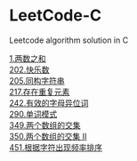 # LeetCode-C
Leetcode algorithm solution in  C

[1.两数之和](https://messi1002.top/2019/03/22/LeetCode-1-%E4%B8%A4%E6%95%B0%E4%B9%8B%E5%92%8C%EF%BC%88Easy%EF%BC%89C%E8%AF%AD%E8%A8%80%E9%A2%98%E8%A7%A3/)<br/>
[202.快乐数](https://messi1002.top/2019/03/20/LeetCode-202-%E5%BF%AB%E4%B9%90%E6%95%B0%EF%BC%88Easy%EF%BC%89C%E8%AF%AD%E8%A8%80%E9%A2%98%E8%A7%A3/#more)<br/>
[205.同构字符串](https://messi1002.top/2019/03/21/LeetCode-205-%E5%90%8C%E6%9E%84%E5%AD%97%E7%AC%A6%E4%B8%B2%EF%BC%88Easy%EF%BC%89C%E8%AF%AD%E8%A8%80%E9%A2%98%E8%A7%A3/)<br/>
[217.存在重复元素](https://messi1002.top/2019/03/20/LeetCode-217-%E5%AD%98%E5%9C%A8%E9%87%8D%E5%A4%8D%E5%85%83%E7%B4%A0%EF%BC%88Easy%EF%BC%89C%E8%AF%AD%E8%A8%80%E9%A2%98%E8%A7%A3/)<br/>
[242.有效的字母异位词](https://messi1002.top/2019/03/20/LeetCode-242-%E6%9C%89%E6%95%88%E7%9A%84%E5%AD%97%E6%AF%8D%E5%BC%82%E4%BD%8D%E8%AF%8D%EF%BC%88Easy%EF%BC%89C%E8%AF%AD%E8%A8%80%E9%A2%98%E8%A7%A3/)<br/>
[290.单词模式](https://messi1002.top/2019/03/23/LeetCode-290-%E5%8D%95%E8%AF%8D%E6%A8%A1%E5%BC%8F%EF%BC%88Easy%EF%BC%89C%E8%AF%AD%E8%A8%80%E9%A2%98%E8%A7%A3/)<br/>
[349.两个数组的交集](https://messi1002.top/2019/03/19/LeetCode-349-%E4%B8%A4%E4%B8%AA%E6%95%B0%E7%BB%84%E7%9A%84%E4%BA%A4%E9%9B%86%EF%BC%88Easy%EF%BC%89C%E8%AF%AD%E8%A8%80%E9%A2%98%E8%A7%A3/)<br/>
[350.两个数组的交集 II](https://messi1002.top/2019/03/19/LeetCode-350-%E4%B8%A4%E4%B8%AA%E6%95%B0%E7%BB%84%E7%9A%84%E4%BA%A4%E9%9B%86-II%EF%BC%88Easy%EF%BC%89C%E8%AF%AD%E8%A8%80%E9%A2%98%E8%A7%A3/)<br/>
[451.根据字符出现频率排序](https://messi1002.top/2019/03/21/LeetCode-451-%E6%A0%B9%E6%8D%AE%E5%AD%97%E7%AC%A6%E5%87%BA%E7%8E%B0%E9%A2%91%E7%8E%87%E6%8E%92%E5%BA%8F%EF%BC%88Medium%EF%BC%89C%E8%AF%AD%E8%A8%80%E9%A2%98%E8%A7%A3/)<br/>
